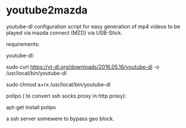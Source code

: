 # youtube2mazda
youtube-dl configuration script for easy generation of mp4 videos to be played via mazda connect (MZD) via USB-Stick.

requirements:

youtube-dl:

sudo curl https://yt-dl.org/downloads/2016.05.16/youtube-dl -o /usr/local/bin/youtube-dl

sudo chmod a+rx /usr/local/bin/youtube-dl

polipo ( to convert ssh socks proxy in http proxy):

apt-get install polipo

a ssh server somewere to bypass geo block.
